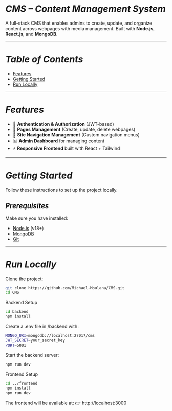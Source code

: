 
# *CMS – Content Management System*

A full-stack CMS that enables admins to create, update, and organize content across webpages with media management. Built with **Node.js**, **React.js**, and **MongoDB**.

---

# *Table of Contents*

* [Features](#-features)  
* [Getting Started](#-getting-started)  
* [Run Locally](#-run-locally)   
   

---

# *Features*

* 🔐 **Authentication & Authorization** (JWT-based)  
* 📝 **Pages Management** (Create, update, delete webpages)  
* 🧭 **Site Navigation Management** (Custom navigation menus)  
* 📊 **Admin Dashboard** for managing content  
* ⚡ **Responsive Frontend** built with React + Tailwind  

---

# *Getting Started*

Follow these instructions to set up the project locally.  

## *Prerequisites*

Make sure you have installed:  

* [Node.js](https://nodejs.org/) (v18+)  
* [MongoDB](https://www.mongodb.com/)  
* [Git](https://git-scm.com/)  

---

# *Run Locally*

Clone the project:  

```bash
git clone https://github.com/Michael-Moulana/CMS.git
cd CMS
```

Backend Setup

```bash
cd backend
npm install
```

Create a .env file in /backend with:

```bash
MONGO_URI=mongodb://localhost:27017/cms
JWT_SECRET=your_secret_key
PORT=5001
```

Start the backend server:

```bash
npm run dev
```

Frontend Setup

```bash
cd ../frontend
npm install
npm run dev
```
The frontend will be available at:
👉 http://localhost:3000
